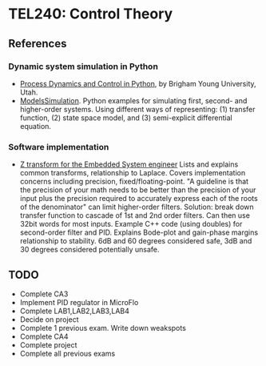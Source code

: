
# TEL240: Control Theory


## References

### Dynamic system simulation in Python

* [Process Dynamics and Control in Python](http://apmonitor.com/pdc/index.php), by Brigham Young University, Utah.
* [ModelsSimulation](http://apmonitor.com/pdc/index.php/Main/ModelSimulation).
Python examples for simulating first, second- and higher-order systems. Using different ways of representing:
(1) transfer function, (2) state space model, and (3) semi-explicit differential equation.

### Software implementation

* [Z transform for the Embedded System engineer](http://www.wescottdesign.com/articles/zTransform/z-transforms.html)
Lists and explains common transforms, relationship to Laplace. Covers implementation concerns including
precision, fixed/floating-point.
"A guideline is that the precision of your math needs to be
better than the precision of your input plus the precision required to accurately express each of the roots of the denominator"
can limit higher-order filters. Solution: break down transfer function to cascade of 1st and 2nd order filters.
Can then use 32bit words for most inputs. Example C++ code (using doubles) for second-order filter and PID.
Explains Bode-plot and gain-phase margins relationship to stability.
6dB and 60 degrees considered safe, 3dB and 30 degrees considered potentially unsafe.

## TODO

* Complete CA3
* Implement PID regulator in MicroFlo
* Complete LAB1,LAB2,LAB3,LAB4
* Decide on project
* Complete 1 previous exam. Write down weakspots
* Complete CA4
* Complete project
* Complete all previous exams

